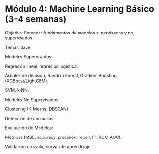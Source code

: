 # Módulo 4: Machine Learning Básico (3-4 semanas)

Objetivo: Entender fundamentos de modelos supervisados y no supervisados.

Temas clave:

Modelos Supervisados:

Regresión lineal, regresión logística.

Árboles de decisión, Random Forest, Gradient Boosting (XGBoost/LightGBM).

SVM, k-NN.

Modelos No Supervisados:

Clustering (K-Means, DBSCAN).

Detección de anomalías.

Evaluación de Modelos:

Métricas (MSE, accuracy, precisión, recall, F1, ROC-AUC).

Validación cruzada, curvas de aprendizaje.
